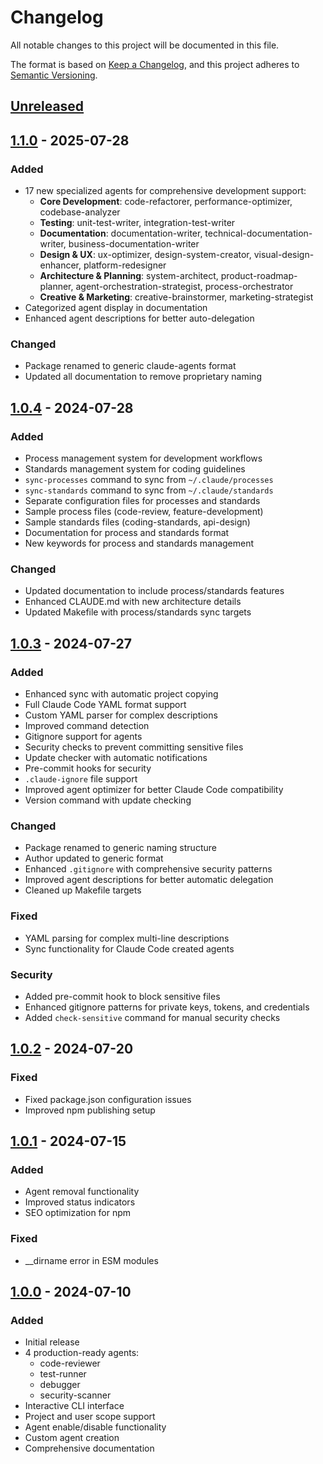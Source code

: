 # Changelog

All notable changes to this project will be documented in this file.

The format is based on [Keep a Changelog](https://keepachangelog.com/en/1.0.0/),
and this project adheres to [Semantic Versioning](https://semver.org/spec/v2.0.0.html).

## [Unreleased]

## [1.1.0] - 2025-07-28

### Added
- 17 new specialized agents for comprehensive development support:
  - **Core Development**: code-refactorer, performance-optimizer, codebase-analyzer
  - **Testing**: unit-test-writer, integration-test-writer
  - **Documentation**: documentation-writer, technical-documentation-writer, business-documentation-writer
  - **Design & UX**: ux-optimizer, design-system-creator, visual-design-enhancer, platform-redesigner
  - **Architecture & Planning**: system-architect, product-roadmap-planner, agent-orchestration-strategist, process-orchestrator
  - **Creative & Marketing**: creative-brainstormer, marketing-strategist
- Categorized agent display in documentation
- Enhanced agent descriptions for better auto-delegation

### Changed
- Package renamed to generic claude-agents format
- Updated all documentation to remove proprietary naming

## [1.0.4] - 2024-07-28

### Added
- Process management system for development workflows
- Standards management system for coding guidelines
- `sync-processes` command to sync from `~/.claude/processes`
- `sync-standards` command to sync from `~/.claude/standards`
- Separate configuration files for processes and standards
- Sample process files (code-review, feature-development)
- Sample standards files (coding-standards, api-design)
- Documentation for process and standards format
- New keywords for process and standards management

### Changed
- Updated documentation to include process/standards features
- Enhanced CLAUDE.md with new architecture details
- Updated Makefile with process/standards sync targets

## [1.0.3] - 2024-07-27

### Added
- Enhanced sync with automatic project copying
- Full Claude Code YAML format support
- Custom YAML parser for complex descriptions
- Improved command detection
- Gitignore support for agents
- Security checks to prevent committing sensitive files
- Update checker with automatic notifications
- Pre-commit hooks for security
- `.claude-ignore` file support
- Improved agent optimizer for better Claude Code compatibility
- Version command with update checking

### Changed
- Package renamed to generic naming structure
- Author updated to generic format
- Enhanced `.gitignore` with comprehensive security patterns
- Improved agent descriptions for better automatic delegation
- Cleaned up Makefile targets

### Fixed
- YAML parsing for complex multi-line descriptions
- Sync functionality for Claude Code created agents

### Security
- Added pre-commit hook to block sensitive files
- Enhanced gitignore patterns for private keys, tokens, and credentials
- Added `check-sensitive` command for manual security checks

## [1.0.2] - 2024-07-20

### Fixed
- Fixed package.json configuration issues
- Improved npm publishing setup

## [1.0.1] - 2024-07-15

### Added
- Agent removal functionality
- Improved status indicators
- SEO optimization for npm

### Fixed
- __dirname error in ESM modules

## [1.0.0] - 2024-07-10

### Added
- Initial release
- 4 production-ready agents:
  - code-reviewer
  - test-runner
  - debugger
  - security-scanner
- Interactive CLI interface
- Project and user scope support
- Agent enable/disable functionality
- Custom agent creation
- Comprehensive documentation

[Unreleased]: https://github.com/lsendel/sub-agents/compare/v1.1.0...HEAD
[1.1.0]: https://github.com/lsendel/sub-agents/compare/v1.0.4...v1.1.0
[1.0.4]: https://github.com/lsendel/sub-agents/compare/v1.0.3...v1.0.4
[1.0.3]: https://github.com/lsendel/sub-agents/compare/v1.0.2...v1.0.3
[1.0.2]: https://github.com/lsendel/sub-agents/compare/v1.0.1...v1.0.2
[1.0.1]: https://github.com/lsendel/sub-agents/compare/v1.0.0...v1.0.1
[1.0.0]: https://github.com/lsendel/sub-agents/releases/tag/v1.0.0